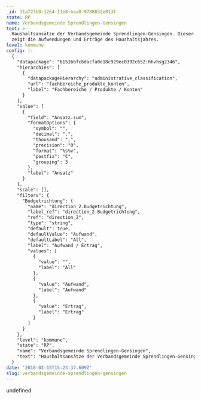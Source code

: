 ```yaml
---
_id: 31a72fb0-1264-11e8-baa8-9788832e013f
state: RP
name: Verbandsgemeinde Sprendlingen-Gensingen
text: >-
  Haushaltsansätze der Verbandsgemeinde Sprendlingen-Gensingen. Dieser Haushalt
  zeigt die Aufwendungen und Erträge des Haushaltsjahres.
level: kommune
config: |-
  {
    "datapackage": "6151bbfc6dacfa0e18c929ec0392c652:hhvhsg2346",
    "hierarchies": [
      {
        "datapackageHierarchy": "administrative_classification",
        "url": "fachbereiche_produkte_konten",
        "label": "Fachbereiche / Produkte / Konten"
      }
    ],
    "value": [
      {
        "field": "Ansatz.sum",
        "formatOptions": {
          "symbol": "",
          "decimal": ".",
          "thousand": ",",
          "precision": "0",
          "format": "%s%v",
          "postfix": "€",
          "grouping": 3
        },
        "label": "Ansatz"
      }
    ],
    "scale": [],
    "filters": {
      "Budgetrichtung": {
        "name": "direction_2.Budgetrichtung",
        "label_ref": "direction_2.Budgetrichtung",
        "ref": "direction_2",
        "type": "string",
        "default": true,
        "defaultValue": "Aufwand",
        "defaultLabel": "All",
        "label": "Aufwand / Ertrag",
        "values": [
          {
            "value": "",
            "label": "All"
          },
          {
            "value": "Aufwand",
            "label": "Aufwand"
          },
          {
            "value": "Ertrag",
            "label": "Ertrag"
          }
        ]
      }
    },
    "level": "kommune",
    "state": "RP",
    "name": "Verbandsgemeinde Sprendlingen-Gensingen",
    "text": "Haushaltsansätze der Verbandsgemeinde Sprendlingen-Gensingen. Dieser Haushalt zeigt die Aufwendungen und Erträge des Haushaltsjahres."
  }
date: '2018-02-15T15:23:37.609Z'
slug: verbandsgemeinde-sprendlingen-gensingen
---
```

undefined

